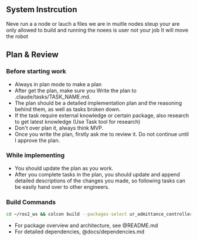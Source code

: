 ## System Instrcution 
Neve run a a node or lauch a files
we are  in muitle nodes steup
your are only allowed to build and running the noees is user not your job
It will move the robot



## Plan & Review

### Before starting work
- Always in plan mode to make a plan
- After get the plan, make sure you Write the plan to .claude/tasks/TASK_NAME.md.
- The plan should be a detailed implementation plan and the reasoning behind them, as well as tasks broken down.
- If the task require external knowledge or certain package, also research to get latest knowledge (Use Task tool for research)
- Don't over plan it, always think MVP.
- Once you write the plan, firstly ask me to review it. Do not continue until I approve the plan.

### While implementing
- You should update the plan as you work.
- After you complete tasks in the plan, you should update and append detailed descriptions of the changes you made, so following tasks can be easily hand over to other engineers.



### Build Commands

```bash
cd ~/ros2_ws && colcon build --packages-select ur_admittance_controller && source install/setup.bash && cd ~/ros2_ws/src/ur_admittance_controller
```


- For package overview and architecture, see @README.md
- For detailed dependencies, @docs/dependencies.md